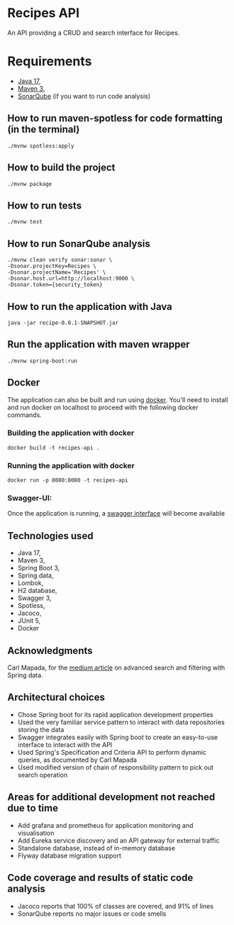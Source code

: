 # Recipes API

An API providing a CRUD and search interface for Recipes.

# Requirements

- [Java 17](https://jdk.java.net/17/),
- [Maven 3](https://maven.apache.org/download.cgi),
- [SonarQube](https://www.sonarsource.com/) (if you want to run code analysis)

## How to run maven-spotless for code formatting (in the terminal)

```./mvnw spotless:apply```

## How to build the project

```./mvnw package```

## How to run tests

```./mvnw test```

## How to run SonarQube analysis

```
./mvnw clean verify sonar:sonar \
-Dsonar.projectKey=Recipes \
-Dsonar.projectName='Recipes' \
-Dsonar.host.url=http://localhost:9000 \
-Dsonar.token={security_token}
```

## How to run the application with Java

```java -jar recipe-0.0.1-SNAPSHOT.jar```

## Run the application with maven wrapper

```./mvnw spring-boot:run```

## Docker

The application can also be built and run using [docker](https://www.docker.com/).
You'll need to install and run docker on localhost to proceed with the following docker commands.

### Building the application with docker

```docker build -t recipes-api .```

### Running the application with docker

```docker run -p 8080:8080 -t recipes-api```

### Swagger-UI:

Once the application is running, a [swagger interface](http://localhost:8080/swagger-ui/index.htm) will become available

## Technologies used

- Java 17,
- Maven 3,
- Spring Boot 3,
- Spring data,
- Lombok,
- H2 database,
- Swagger 3,
- Spotless,
- Jacoco,
- JUnit 5,
- Docker

## Acknowledgments

Carl Mapada, for the [medium article](https://medium.com/@cmmapada/advanced-search-and-filtering-using-spring-data-jpa-specification-and-criteria-api-b6e8f891f2bf) on advanced search and filtering with Spring data.

## Architectural choices

- Chose Spring boot for its rapid application development properties
- Used the very familiar service pattern to interact with data repositories storing the data
- Swagger integrates easily with Spring boot to create an easy-to-use interface to interact with the API
- Used Spring's Specification and Criteria API to perform dynamic queries, as documented by Carl Mapada
- Used modified version of chain of responsibility pattern to pick out search operation

## Areas for additional development not reached due to time

- Add grafana and prometheus for application monitoring and visualisation
- Add Eureka service discovery and an API gateway for external traffic
- Standalone database, instead of in-memory database
- Flyway database migration support

## Code coverage and results of static code analysis

- Jacoco reports that 100% of classes are covered, and 91% of lines
- SonarQube reports no major issues or code smells

